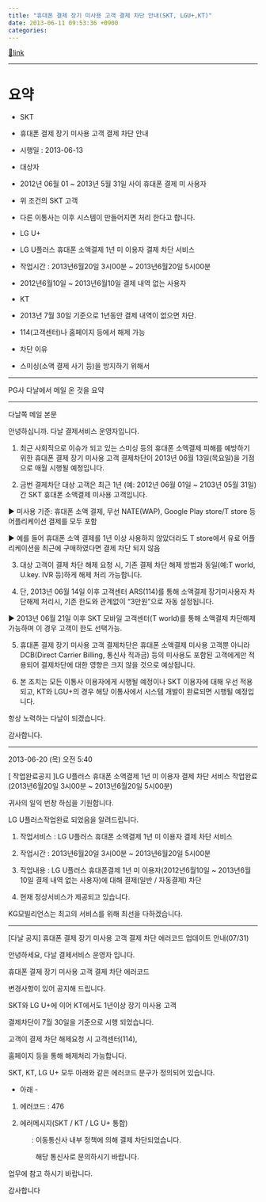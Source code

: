 ```yaml
---
title: "휴대폰 결제 장기 미사용 고객 결제 차단 안내(SKT, LGU+,KT)"
date: 2013-06-11 09:53:36 +0900
categories: 
---
```

[🔗link](http://www.mins01.com/mh/tech/read/837)
***


# 요약



- SKT
- 휴대폰 결제 장기 미사용 고객 결제 차단 안내
- 시행일 : 2013-06-13 
- 대상자
- 2012년 06월 01 ~ 2013년 5월 31일 사이 휴대폰 결제 미 사용자
- 위 조건의 SKT 고객
- 다른 이통사는 이후 시스템이 만들어지면 처리 한다고 합니다.




- LG U+
- LG U플러스 휴대폰 소액결제 1년 미 이용자 결제 차단 서비스
- 작업시간 : 2013년6월20일 3시00분 ~ 2013년6월20일 5시00분
- 2012년6월10일 ~ 2013년6월10일 결제 내역 없는 사용자

- KT
- 2013년 7월 30일 기준으로 1년동안 결제 내역이 없으면 차단.
- 114(고객센터)나 홈페이지 등에서 해제 가능

- 차단 이유
- 스미싱(소액 결제 사기 등)을 방지하기 위해서


  
- - - - - -

PG사 다날에서 메일 온 것을 요약



  
- - - - - -

다날쪽 메일 본문

  


안녕하십니까. 다날 결제서비스 운영자입니다.

1. 최근 사회적으로 이슈가 되고 있는 스미싱 등의 휴대폰 소액결제 피해를 예방하기 위한 휴대폰 결제 장기 미사용 고객 결제차단이 2013년 06월 13일(목요일)을 기점으로 매월 시행될 예정입니다.

  


2. 금번 결제차단 대상 고객은 최근 1년 (예: 2012년 06월 01일 ~ 2103년 05월 31일) 간 SKT 휴대폰 소액결제 미사용 고객입니다.

▶ 미사용 기준: 휴대폰 소액 결제, 무선 NATE(WAP), Google Play store/T store 등 어플리케이션 결제를 모두 포함

▶ 예를 들어 휴대폰 소액 결제를 1년 이상 사용하지 않았더라도 T store에서 유료 어플리케이션을 최근에 구매하였다면 결제 차단 되지 않음

  


3. 대상 고객이 결제 차단 해제 요청 시, 기존 결제 차단 해제 방법과 동일(예:T world, U.key. IVR 등)하게 해제 처리 가능합니다.

  


4. 단, 2013년 06월 14일 이후 고객센터 ARS(114)를 통해 소액결제 장기미사용자 차단해제 처리시, 기존 한도와 관계없이 “3만원”으로 자동 설정됩니다.

▶ 2013년 06월 21일 이후 SKT 모바일 고객센터(T world)를 통해 소액결제 차단해제 가능하며 이 경우 고객이 한도 선택가능.

  


5. 휴대폰 결제 장기 미사용 고객 결제차단은 휴대폰 소액결제 미사용 고객뿐 아니라 DCB(Direct Carrier Billing, 통신사 직과금) 등의 미사용도 포함된 고객에게만 적용되어 결제차단에 대한 영향은 크지 않을 것으로 예상됩니다.

  


6. 본 조치는 모든 이통사 이용자에게 시행될 예정이나 SKT 이용자에 대해 우선 적용되고, KT와 LGU+의 경우 해당 이통사에서 시스템 개발이 완료되면 시행될 예정입니다.

  


항상 노력하는 다날이 되겠습니다.

감사합니다.



  
- - - - - -



2013-06-20 (목) 오전 5:40

  


[ 작업완료공지 ]LG U플러스 휴대폰 소액결제 1년 미 이용자 결제 차단 서비스 작업완료(2013년6월20일 3시00분 ~ 2013년6월20일 5시00분)

  


귀사의 일익 번창 하심을 기원합니다.

LG U플러스작업완료 되었음을 알려드립니다.

  


1. 작업서비스 : LG U플러스 휴대폰 소액결제 1년 미 이용자 결제 차단 서비스

  


2. 작업시간 : 2013년6월20일 3시00분 ~ 2013년6월20일 5시00분

  


3. 작업내용 : LG U플러스 휴대폰결제 1년 미 이용자(2012년6월10일 ~ 2013년6월10일 결제 내역 없는 사용자)에 대해 결제(일반 / 자동결제) 차단 

  


4. 현재 정상서비스가 제공되고 있습니다.

  


KG모빌리언스는 최고의 서비스를 위해 최선을 다하겠습니다.



  
- - - - - -

[다날 공지] 휴대폰 결제 장기 미사용 고객 결제 차단 에러코드 업데이트 안내(07/31)

  


안녕하세요, 다날 결제서비스 운영자 입니다.

  


휴대폰 결제 장기 미사용 고객 결제 차단 에러코드 

변경사항이 있어 공지해 드립니다. 

  


SKT와 LG U+에 이어 KT에서도 1년이상 장기 미사용 고객 

결제차단이 7월 30일을 기준으로 시행 되었습니다. 

고객이 결제 차단 해제요청 시 고객센터(114), 

홈페이지 등을 통해 해제처리 가능합니다.

SKT, KT, LG U+ 모두 아래와 같은 에러코드 문구가 정의되어 있습니다.

  


- 아래 -

1) 에러코드 : 476

2) 에러메시지(SKT / KT / LG U+ 통합)  

            : 이동통신사 내부 정책에 의해 결제 차단되었습니다. 

              해당 통신사로 문의하시기 바랍니다.

  


업무에 참고 하시기 바랍니다.

감사합니다



  
  

